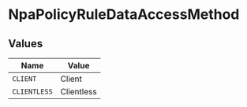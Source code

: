 # NpaPolicyRuleDataAccessMethod


## Values

| Name         | Value        |
| ------------ | ------------ |
| `CLIENT`     | Client       |
| `CLIENTLESS` | Clientless   |